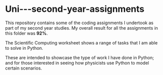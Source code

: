 # Uni---second-year-assignments
This repository contains some of the coding assignments I undertook as part of my second year studies. My overall result for all the assignments in this folder was **92%**.

The Scientific Computing worksheet shows a range of tasks that I am able to solve in Python.

These are intended to showcase the type of work I have done in Python; and for those interested in seeing how physicists use Python to model certain
scenarios.


